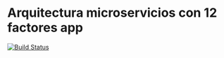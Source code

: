 # Arquitectura microservicios con 12 factores app


[![Build Status](https://travis-ci.org/tofoshi/x-app.svg?branch=master)](https://travis-ci.org/tofoshi/x-app)